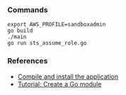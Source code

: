 ### Commands

```
export AWS_PROFILE=sandboxadmin
go build
./main
go run sts_assume_role.go 
``` 

### References

* [Compile and install the application](https://go.dev/doc/tutorial/compile-install)
* [Tutorial: Create a Go module](https://go.dev/doc/tutorial/create-module)